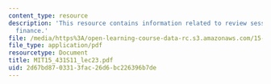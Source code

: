 ```yaml
---
content_type: resource
description: 'This resource contains information related to review session: entrepreneurial
  finance.'
file: /media/https%3A/open-learning-course-data-rc.s3.amazonaws.com/15-431-entrepreneurial-finance-spring-2011/2d67bd8703313fac26d6bc226396b7de_MIT15_431S11_lec23.pdf
file_type: application/pdf
resourcetype: Document
title: MIT15_431S11_lec23.pdf
uid: 2d67bd87-0331-3fac-26d6-bc226396b7de
---
```

